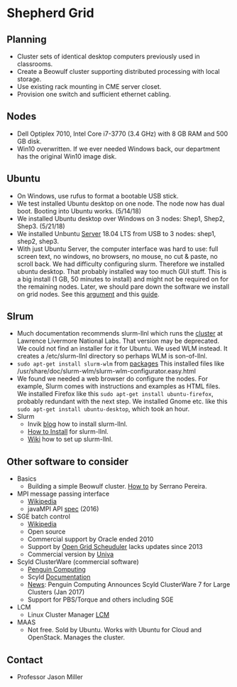 # Shepherd Grid

## Planning
* Cluster sets of identical desktop computers previously used in classrooms.
* Create a Beowulf cluster supporting distributed processing with local storage.
* Use existing rack mounting in CME server closet.
* Provision one switch and sufficient ethernet cabling.

## Nodes
* Dell Optiplex 7010, Intel Core i7-3770 (3.4 GHz) with 8 GB RAM and 500 GB disk.
* Win10 overwritten. If we ever needed Windows back, our department has the original Win10 image disk.

## Ubuntu
* On Windows, use rufus to format a bootable USB stick.
* We test installed Ubuntu desktop on one node. The node now has dual boot. Booting into Ubuntu works. (5/14/18)
* We installed Ubuntu desktop over Windows on 3 nodes: Shep1, Shep2, Shep3. (5/21/18)
* We installed Unbuntu [Server](https://www.ubuntu.com/download/server) 18.04 LTS from USB to 3 nodes: shep1, shep2, shep3.
* With just Ubuntu Server, the computer interface was hard to use: full screen text, no windows, no browsers, no mouse, no cut & paste, no scroll back. We had difficulty configuring slurm. 
Therefore we installed ubuntu desktop. That probably installed way too much GUI stuff. 
This is a big install (1 GB, 50 minutes to install) and might not be required on for the remaining nodes. 
Later, we should pare down the software we install on grid nodes. 
See this [argument](https://askubuntu.com/questions/53822/how-do-you-run-ubuntu-server-with-a-gui) 
and this [guide](https://help.ubuntu.com/community/ServerGUI).

## Slrum
* Much documentation recommends slurm-llnl which runs the [cluster](https://computing.llnl.gov/tutorials/linux_clusters/) at Lawrence Livermore National Labs. 
That version may be deprecated. We could not find an installer for it for Ubuntu. 
We used WLM instead. It creates a /etc/slurm-llnl directory so perhaps WLM is son-of-llnl.
* ```sudo apt-get install slurm-wlm```
from [packages](https://packages.ubuntu.com/bionic/slurm-wlm) 
This installed files like /usr/share/doc/slurm-wlm/slurm-wlm-configurator.easy.html
* We found we needed a web browser do configure the nodes. 
For example, Slurm comes with instructions and examples as HTML files. 
We installed Firefox like this ```sudo apt-get install ubuntu-firefox```, probably redundant with the next step. 
We installed Gnome etc. like this ```sudo apt-get install ubuntu-desktop```, which took an hour. 
* Slurm
    * Invik [blog](https://www.invik.xyz/work/Slurm-on-Ubuntu-Trusty/) how to install slurm-llnl.
    * [How to Install](https://www.howtoinstall.co/en/ubuntu/trusty/slurm-llnl) for slurm-llnl.
    * [Wiki](https://www.howtoinstall.co/en/ubuntu/trusty/slurm-llnl) how to set up slurm-llnl.

## Other software to consider
* Basics
    * Building a simple Beowulf cluster. [How to](https://www-users.cs.york.ac.uk/~mjf/pi_cluster/src/Building_a_simple_Beowulf_cluster.html) by Serrano Pereira.
* MPI message passing interface
    * [Wikipedia](https://en.wikipedia.org/wiki/Message_Passing_Interface)
    * javaMPI API [spec](https://www.open-mpi.org/papers/mpi-java-spec/) (2016)
* SGE batch control
    * [Wikipedia](https://en.wikipedia.org/wiki/Oracle_Grid_Engine)
    * Open source
    * Commercial support by Oracle ended 2010
    * Support by [Open Grid Scheuduler](http://gridscheduler.sourceforge.net/) lacks updates since 2013
    * Commercial version by [Univa](http://www.univa.com/products/)
* Scyld ClusterWare (commercial software)
    * [Penguin Computing](https://www.penguincomputing.com/support/documentation/)
    * Scyld [Documentation](https://www.penguincomputing.com/documentation/scyld-clusterware/7/admin-guide/index.html)
    * [News](http://www.dataversity.net/penguin-computing-announces-scyld-clusterware-7-large-clusters/): Penguin Computing Announces Scyld ClusterWare 7 for Large Clusters (Jan 2017)
    * Support for PBS/Torque and others including SGE
* LCM
    * Linux Cluster Manager [LCM](http://linuxcm.sourceforge.net/)
* MAAS
    * Not free. Sold by Ubuntu. Works with Ubuntu for Cloud and OpenStack. Manages the cluster.

## Contact
* Professor Jason Miller

